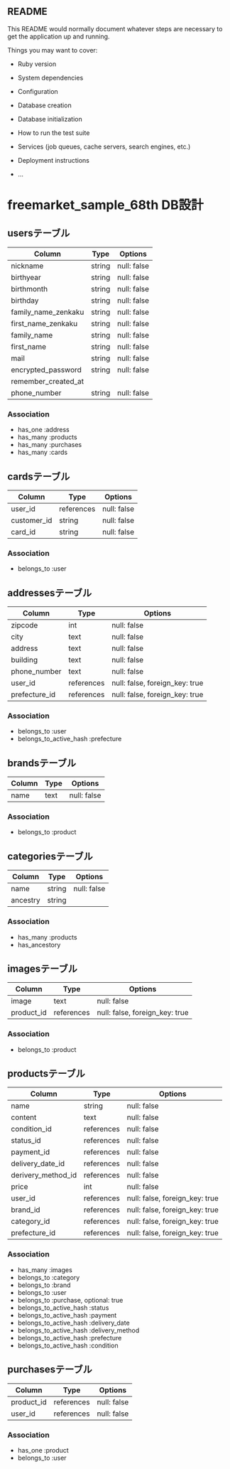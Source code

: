 ## README

This README would normally document whatever steps are necessary to get the
application up and running.

Things you may want to cover:

* Ruby version

* System dependencies

* Configuration

* Database creation

* Database initialization

* How to run the test suite

* Services (job queues, cache servers, search engines, etc.)

* Deployment instructions

* ...

# freemarket_sample_68th DB設計
## usersテーブル
|Column|Type|Options|
|------|----|-------|
|nickname|string|null: false|
|birthyear|string|null: false|
|birthmonth|string|null: false|
|birthday|string|null: false|
|family_name_zenkaku|string|null: false|
|first_name_zenkaku|string|null: false|
|family_name|string|null: false|
|first_name|string|null: false|
|mail|string|null: false|
|encrypted_password|string|null: false|
|remember_created_at|
|phone_number|string|null: false|
### Association
- has_one :address
- has_many :products
- has_many :purchases
- has_many :cards

## cardsテーブル
|Column|Type|Options|
|------|----|-------|
|user_id|references|null: false|
|customer_id|string|null: false|
|card_id|string|null: false|
### Association
- belongs_to :user

## addressesテーブル
|Column|Type|Options|
|------|----|-------|
|zipcode|int|null: false|
|city|text|null: false|
|address|text|null: false|
|building|text|null: false|
|phone_number|text|null: false|
|user_id|references|null: false, foreign_key: true|
|prefecture_id|references|null: false, foreign_key: true|
### Association
- belongs_to :user
- belongs_to_active_hash :prefecture

## brandsテーブル
|Column|Type|Options|
|------|----|-------|
|name|text|null: false|
### Association
- belongs_to :product

## categoriesテーブル
|Column|Type|Options|
|------|----|-------|
|name|string|null: false|
|ancestry|string|
### Association
- has_many :products
- has_ancestory


## imagesテーブル
|Column|Type|Options|
|------|----|-------|
|image|text|null: false|
|product_id|references|null: false, foreign_key: true|
### Association
- belongs_to :product

## productsテーブル
|Column|Type|Options|
|------|----|-------|
|name|string|null: false|
|content|text|null: false|
|condition_id|references|null: false|
|status_id|references|null: false|
|payment_id|references|null: false|
|delivery_date_id|references|null: false|
|derivery_method_id|references|null: false|
|price|int|null: false|
|user_id|references|null: false, foreign_key: true|
|brand_id|references|null: false, foreign_key: true|
|category_id|references|null: false, foreign_key: true|
|prefecture_id|references|null: false, foreign_key: true|
### Association
- has_many :images
- belongs_to :category
- belongs_to :brand
- belongs_to :user
- belongs_to :purchase, optional: true
- belongs_to_active_hash :status
- belongs_to_active_hash :payment
- belongs_to_active_hash :delivery_date
- belongs_to_active_hash :delivery_method
- belongs_to_active_hash :prefecture
- belongs_to_active_hash :condition

## purchasesテーブル
|Column|Type|Options|
|------|----|-------|
|product_id|references|null: false|
|user_id|references|null: false|
### Association
- has_one :product
- belongs_to :user
